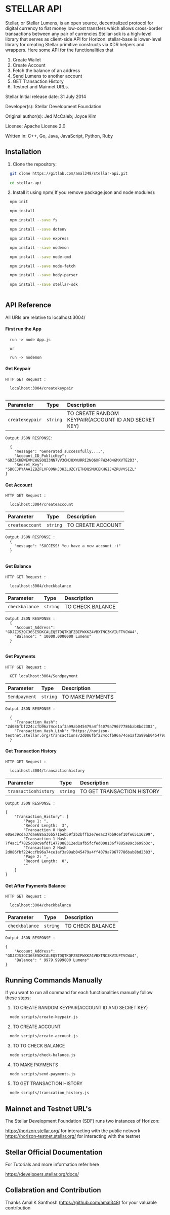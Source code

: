
# STELLAR API 

Stellar, or Stellar Lumens, is an open source, decentralized protocol for digital currency to fiat money low-cost transfers which allows cross-border transactions between any pair of currencies.Stellar-sdk is a high-level library that serves as client-side API for Horizon. stellar-base is lower-level library for creating Stellar primitive constructs via XDR helpers and wrappers.
Here some API for the functionalities that 

1. Create Wallet
2. Create Account
3. Fetch the balance of an address 
4. Send Lumens to another account 
5. GET Transaction History 
6. Testnet and Mainnet URLs. 

Stellar Initial release date: 31 July 2014

Developer(s): Stellar Development Foundation

Original author(s): Jed McCaleb; Joyce Kim

License: Apache License 2.0

Written in: C++, Go, Java, JavaScript, Python, Ruby



## Installation

1. Clone the repository:

```bash
  git clone https://gitlab.com/amal348/stellar-api.git
  
  cd stellar-api
```
2. Install it using npm( If you remove package.json and node modules):

```bash
  npm init

  npm install

  npm install --save fs

  npm install --save dotenv

  npm install --save express

  npm install --save nodemon

  npm install --save node-cmd

  npm install --save node-fetch

  npm install --save body-parser
  
  npm install --save stellar-sdk
  
```

    
## API Reference
All URIs are relative to localhost:3004/

#### First run the App

```
  run -> node App.js

  or

  run -> nodemon
```

#### Get Keypair

```
HTTP GET Request :

  localhost:3004/createkeypair


```

| Parameter | Type     | Description                |
| :-------- | :------- | :------------------------- |
| `createkeypair` | `string` | TO CREATE RANDOM KEYPAIR(ACCOUNT ID AND SECRET KEY) |

```
Output JSON RESPONSE:

  {
    "message": "Generated successfully....",
    "Account_ID_PublicKey": "GDZ5KKEWEVMLWGSOQI3NN7VV3OMJUXWURRI2NQ6XFFW24O4GMXVTE2D3",
    "Secret_Key": "SB6CJPYAAAIZBZFLVFOONHJ3HZLUZCYETHDQSMUCEKHGIJ4ZRUVVSIZL"
}

```

#### Get Account

```
HTTP GET Request :

  localhost:3004/createaccount
```

| Parameter | Type     | Description                       |
| :-------- | :------- | :-------------------------------- |
| `createaccount`      | `string` | TO CREATE ACCOUNT |

```
Output JSON RESPONSE :
  {
    "message": "SUCCESS! You have a new account :)"
  }


```

#### Get Balance

```
HTTP GET Request :

  localhost:3004/checkbalance
```

| Parameter | Type     | Description                       |
| :-------- | :------- | :-------------------------------- |
| `checkbalance`      | `string` | TO CHECK BALANCE|


```
Output JSON RESPONSE :
  {
    "Account_Address": "GDJZJS3QC36SE5DKCALEQ5TDQTKQFZBIPWXKZ4VBXTNC3KVIUFTVCWA4",
    "Balance": " 10000.0000000 Lumens"
  }


```
#### Get Payments

```
HTTP GET Request :

  GET localhost:3004/Sendpayment
```

| Parameter | Type     | Description                       |
| :-------- | :------- | :-------------------------------- |
| `Sendpayment`      | `string` | TO MAKE PAYMENTS|

```
Output JSON RESPONSE :

  {
    "Transaction_Hash": "2d086fbf224ccfb96a74ce1af3a99ab045479a4ff4079a79677786bab8bd2383",
    "Transaction_Hash_Link": "https://horizon-testnet.stellar.org/transactions/2d086fbf224ccfb96a74ce1af3a99ab045479a4ff4079a79677786bab8bd2383"
  }

```
#### Get Transaction History

```
HTTP GET Request :

  localhost:3004/transactionhistory

```

| Parameter | Type     | Description                       |
| :-------- | :------- | :-------------------------------- |
| `transactionhistory`      | `string` | TO GET TRANSACTION HISTORY|


```
Output JSON RESPONSE :
 
{
    "Transaction_History": [
        "Page 1: ",
        "Record Length:  3",
        "Transaction 0 Hash e0ae39cda37dae68aa36b571beb59f2b2bffb2e7eeac37bb9cef10fe65116299",
        "Transaction 1 Hash 7f4ac1f7825c09c9afdf1477088312ed1afb5fcfed008136f7885a89c3699b3c",
        "Transaction 2 Hash 2d086fbf224ccfb96a74ce1af3a99ab045479a4ff4079a79677786bab8bd2383",
        "Page 2: ",
        "Record Length:  0",
        ""
    ]
}
```

#### Get After Payments Balance

```
HTTP GET Request :

  localhost:3004/checkbalance
```

| Parameter | Type     | Description                       |
| :-------- | :------- | :-------------------------------- |
| `checkbalance`      | `string` | TO CHECK BALANCE|


```
Output JSON RESPONSE :
  
{
    "Account_Address": "GDJZJS3QC36SE5DKCALEQ5TDQTKQFZBIPWXKZ4VBXTNC3KVIUFTVCWA4",
    "Balance": " 9979.9999800 Lumens"
}

```





## Running Commands Manually

If you want to run all command for each functionalities manually follow these steps:

1. TO CREATE RANDOM KEYPAIR(ACCOUNT ID AND SECRET KEY)

```bash
  node scripts/create-keypair.js
```


2. TO CREATE ACCOUNT

```bash
  node scripts/create-account.js
```

3. TO TO CHECK BALANCE 

```bash
  node scripts/check-balance.js
```


4. TO MAKE PAYMENTS 

```bash
  node scripts/send-payments.js
```

5. TO GET TRANSACTION HISTORY  

```bash
  node scripts/transcation_history.js
```

## Mainnet and Testnet URL's
The Stellar Development Foundation (SDF) runs two instances of Horizon:

https://horizon.stellar.org/ for interacting with the public network   
https://horizon-testnet.stellar.org/ for interacting with the testnet

## Stellar Official Documentation 
For Tutorials and more information refer here

https://developers.stellar.org/docs/

## Collabration and Contribution

Thanks Amal K Santhosh (https://github.com/amal348) for your valuable contribution

